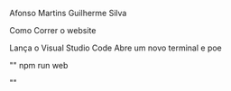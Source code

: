Afonso Martins
Guilherme Silva

Como Correr o website

Lança o Visual Studio Code
Abre um novo terminal e poe

""
npm run web

""
